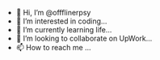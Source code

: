 - 👋 Hi, I’m @offflinerpsy
- 👀 I’m interested in coding...
- 🌱 I’m currently learning life...
- 💞️ I’m looking to collaborate on UpWork...
- 📫 How to reach me ...

<!---
offflinerpsy/offflinerpsy is a ✨ special ✨ repository because its `README.md` (this file) appears on your GitHub profile.
You can click the Preview link to take a look at your changes.
--->
